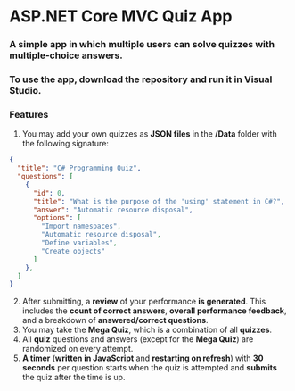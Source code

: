 # ASP.NET Core MVC Quiz App

### A simple app in which multiple users can solve quizzes with multiple-choice answers.

### To use the app, download the **repository** and run it in Visual Studio.

### Features
1. You may add your own quizzes as **JSON files** in the **/Data** folder with the following signature:
```json
{
  "title": "C# Programming Quiz",
  "questions": [
    {
      "id": 0,
      "title": "What is the purpose of the 'using' statement in C#?",
      "answer": "Automatic resource disposal",
      "options": [
        "Import namespaces",
        "Automatic resource disposal",
        "Define variables",
        "Create objects"
      ]
    },
  ]
}
```
2. After submitting, a **review** of your performance **is generated**. This includes the **count of correct answers**, **overall performance feedback**, and a breakdown of **answered/correct questions**.
3. You may take the **Mega Quiz**, which is a combination of all **quizzes**.
4. All **quiz** questions and answers (except for the **Mega Quiz**) are randomized on every attempt.
5. **A timer** (**written in JavaScript** and **restarting on refresh**) with **30 seconds** per question starts when the quiz is attempted and **submits** the quiz after the time is up.


